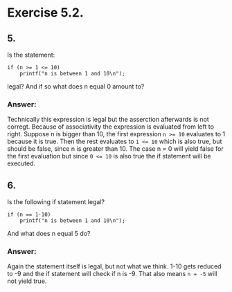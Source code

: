 # Exercise 5.2.

## 5.
Is the statement:
```
if (n >= 1 <= 10)
    printf("n is between 1 and 10\n");
```
legal?
And if so what does n equal 0 amount to?
### Answer:
Technically this expression is legal but the asserction afterwards is not corregt. Because of associativity the expression is evaluated from left to right. Suppose n is bigger than 10, the first expression `n >= 10` evaluates to 1 because it is true. Then the rest evaluates to `1 <= 10` which is also true, but should be false, since n is greater than 10.
The case n = 0 will yield false for the first evaluation but since `0 <= 10` is also true the if statement will be executed.

## 6.
Is the following if statement legal?
```
if (n == 1-10)
    printf("n is between 1 and 10\n");
```
And what does n equal 5 do?
### Answer:
Again the statement itself is legal, but not what we think. 1-10 gets reduced to -9 and the if statement will check if n is -9. That also means `n = -5` will not yield true.

